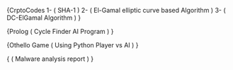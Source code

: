 {CrptoCodes
1- ( SHA-1  )
2- ( El-Gamal elliptic curve based Algorithm )
3- ( DC-ElGamal Algorithm )
}

{Prolog
( Cycle Finder AI Program )
}


{Othello Game
( Using Python Player vs AI )
}

{
( Malware analysis report )
}
